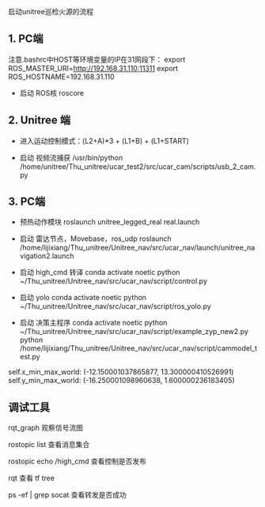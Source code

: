 启动unitree巡检火源的流程

## 1. PC端
注意.bashrc中HOST等环境变量的IP在31网段下：
    export ROS_MASTER_URI=http://192.168.31.110:11311
    export ROS_HOSTNAME=192.168.31.110
- 启动 ROS核
    roscore


  
## 2. Unitree 端
- 进入运动控制模式：(L2+A)*3 + (L1+B) + (L1+START)
<!-- - 启动 雷达转发(终端保持开启)
    socat -d -d tcp-listen:1445,bind=0.0.0.0,reuseaddr,fork tcp:192.168.11.1:1445 -->

- 启动 视频流捕获
    <!-- python ~/Thu_unitree/ucar_nav2/src/ucar_cam/usb_2_cam.py -->
    /usr/bin/python /home/unitree/Thu_unitree/ucar_test2/src/ucar_cam/scripts/usb_2_cam.py


## 3. PC端
- 预热动作模块
    roslaunch unitree_legged_real real.launch   

- 启动 雷达节点，Movebase，ros_udp
    roslaunch /home/lijixiang/Thu_unitree/Unitree_nav/src/ucar_nav/launch/unitree_navigation2.launch

- 启动 high_cmd 转译
    conda activate noetic
    python ~/Thu_unitree/Unitree_nav/src/ucar_nav/script/control.py

- 启动 yolo
    conda activate noetic
    python ~/Thu_unitree/Unitree_nav/src/ucar_nav/script/ros_yolo.py

- 启动 决策主程序
    conda activate noetic
    python ~/Thu_unitree/Unitree_nav/src/ucar_nav/script/example_zyp_new2.py
    python /home/lijixiang/Thu_unitree/Unitree_nav/src/ucar_nav/script/cammodel_test.py

self.x_min_max_world:  (-12.150001037865877, 13.300000410526991)
self.y_min_max_world:  (-16.250001098960638, 1.600000236183405)

## 调试工具

rqt_graph 观察信号流图

rostopic list  查看消息集合

rostopic echo /high_cmd  查看控制是否发布

rqt 查看 tf tree

ps -ef | grep socat  查看转发是否成功




